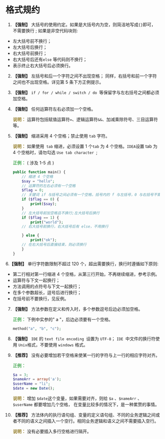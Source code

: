 #  格式规约

1. **【强制】** 大括号的使用约定。如果是大括号内为空，则简洁地写成`{}`即可，不需要换行 ; 如果是非空代码块则:

- 左大括号前不换行；
- 左大括号后换行；
- 右大括号前换行；
- 右大括号后还有`else` 等代码则不换行；
- 表示终止右大括号后必须换行。

2. **【强制】** 左括号和后一个字符之间不出现空格； 同样，右括号和前一个字符之间也不出现空格。详见第 5 条下方正例提示。

3. **【强制】** `if / for / while / switch / do `等保留字与左右括号之间都必须加空格。

4. **【强制】** 任何运算符左右必须加一个空格。

   **<font color='#937c27'>说明：</font>** 运算符包括赋值运算符`=`、逻辑运算符`&&`、加减乘除符号、三目运算符等。

5. **【强制】** 缩进采用 4 个空格；禁止使用 `tab` 字符。

   **<font color='#937c27'>说明：</font>** 如果使用` tab` 缩进，必须设置 1 个`tab` 为 4 个空格。`IDEA`设置 tab 为 4 个空格时，请勿勾选 `Use tab character `;

   **<font color='#4ead5b'>正例：</font>** ( 涉及 1-5 点 )

   ```php
   public function main() {
       // 缩进 4 个空格
       $say = "hello";
       // 运算符的左右必须有一个空格
       $flag = 0;
       // 关键词 if 与括号之间必须有一个空格，括号内的 f 与左括号，0 与右括号不需要空格
       if ($flag == 0) {
           print($say);
       }
       // 左大括号前加空格且不换行;左大括号后换行
       if ($flag == 1) {
           print("world");
       // 右大括号前换行，右大括号后有 else，不用换行
   
       } else {
           print("ok");
       // 在右大括号后直接结束，则必须换行
       }
   }
   ```

   

6.**【强制】** 单行字符数限制不超过 120 个，超出需要换行，换行时遵循如下原则:

- 第二行相对第一行缩进 4 个空格，从第三行开始，不再继续缩进，参考示例。
- 运算符与下文一起换行；
- 方法调用的点符号与下文一起换行；
- 在多个参数超长，逗号后进行换行；
- 在括号前不要换行，见反例。

7. **【强制】** 方法参数在定义和传入时，多个参数逗号后边必须加空格。

   **<font color='#4ead5b'>正例：</font>** 下例中实参的" a "，后边必须要有一个空格。

   ```php
   method("a", "b", "c");
   ```

8. **【强制】** `IDE` 的 `text file encoding `设置为 `UTF-8`； `IDE `中文件的换行符使用 `Unix`格式，不要使用 `windows` 格式。

9. **【推荐】** 没有必要增加若干空格来使某一行的字符与上一行的相应字符对齐。

   **<font color='#4ead5b'>正例：</font>**

   ```php
   $a = 3;
   $nameArr = array('a');
   $userName = "li";
   $date = new Date();
   ```

   **<font color='#937c27'>说明：</font>** 增加 `$date`这个变量，如果需要对齐，则给 `$a` 、`$nameArr` 、`$userName` 都要增加几个空格， 在变量比较多的情况下，是一种累赘的事情。

10. **【推荐】** 方法体内的执行语句组、变量的定义语句组、不同的业务逻辑之间或者不同的语义之间插入一个空行。相同业务逻辑和语义之间不需要插入空行。

    **<font color='#937c27'>说明：</font>** 没有必要插入多行空格进行隔开。

